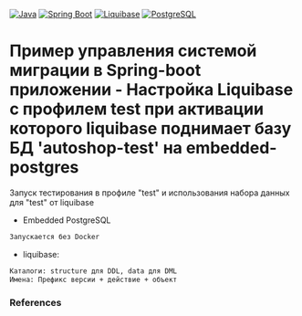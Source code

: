 [![Java](https://img.shields.io/badge/Java-E43222??style=for-the-badge&logo=openjdk&logoColor=FFFFFF)](https://www.java.com/)
[![Spring Boot](https://img.shields.io/badge/Spring_Boot-FFFFFF??style=for-the-badge&logo=Spring)](https://spring.io/projects/spring-boot/)
[![Liquibase](https://img.shields.io/badge/Liquibase-FFFFFF??style=for-the-badge&logo=Liquibase&logoColor=3861F6)](https://www.liquibase.com/)
[![PostgreSQL](https://img.shields.io/badge/PostgreSQL-3E6389??style=for-the-badge&logo=PostgreSQL&logoColor=FFFFFF)](https://www.postgresql.org/)

# Пример управления системой миграции в Spring-boot приложении - Настройка Liquibase с профилем test при активации которого liquibase поднимает базу БД 'autoshop-test' на embedded-postgres

Запуск тестирования в профиле "test" и использования набора данных для "test" от liquibase

 - Embedded PostgreSQL
```txt
Запускается без Docker
```

 - liquibase:
```txt
Каталоги: structure для DDL, data для DML
Имена: Префикс версии + действие + объект
```

### References

